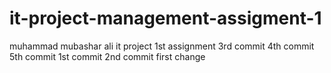 # it-project-management-assigment-1
muhammad mubashar ali
it project
1st assignment
3rd commit
4th commit
5th commit
1st commit
2nd commit first change
